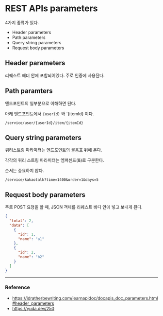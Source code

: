 # REST APIs parameters

4가지 종류가 있다.

- Header parameters
- Path parameters
- Query string parameters
- Request body parameters



## Header parameters

리퀘스트 헤더 안에 포함되어있다. 주로 인증에 사용된다.

## Path paramters

엔드포인트의 일부분으로 이해하면 된다.

아래 엔드포인트에서 `{userId}` 와 `{itemId} 이다.

```
/service/user/{userId}/item/{itemId}
```

## Query string parameters

쿼리스트링 파라미터는 엔드포인트의 물음표 뒤에 온다.

각각의 쿼리 스트링 파라미터는 엠퍼센드(&)로 구분한다.

순서는 중요하지 않다.

```
/service/kakaotalk?time=1400&order=1&days=5
```

## Request body parameters

주로 POST 요청을 할 때, JSON 객체를 리퀘스트 바디 안에 넣고 보내게 된다.

```json
{
  "total": 2,
  "data": [
    {
      "id": 1,
      "name": "a1"
    },
    {
      "id": 2,
      "name": "b2"
    }
  ]
}
```



---

### Reference

- https://idratherbewriting.com/learnapidoc/docapis_doc_parameters.html#header_parameters
- https://yuda.dev/250


